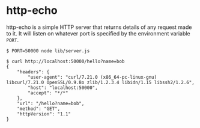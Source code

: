 # http-echo

http-echo is a simple HTTP server that returns details of any request made to
it. It will listen on whatever port is specified by the environment variable
`PORT`.

```
$ PORT=50000 node lib/server.js
```

```
$ curl http://localhost:50000/hello?name=bob
{
    "headers": {
        "user-agent": "curl/7.21.0 (x86_64-pc-linux-gnu) libcurl/7.21.0 OpenSSL/0.9.8o zlib/1.2.3.4 libidn/1.15 libssh2/1.2.6",
        "host": "localhost:50000",
        "accept": "*/*"
    },
    "url": "/hello?name=bob",
    "method": "GET",
    "httpVersion": "1.1"
}
```
